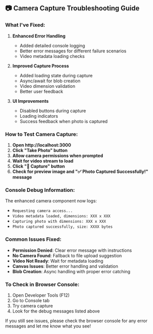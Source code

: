 ## 📷 Camera Capture Troubleshooting Guide

### What I've Fixed:

1. **Enhanced Error Handling**
   - Added detailed console logging
   - Better error messages for different failure scenarios
   - Video metadata loading checks

2. **Improved Capture Process**
   - Added loading state during capture
   - Async/await for blob creation
   - Video dimension validation
   - Better user feedback

3. **UI Improvements**
   - Disabled buttons during capture
   - Loading indicators
   - Success feedback when photo is captured

### How to Test Camera Capture:

1. **Open http://localhost:3000**
2. **Click "Take Photo" button**
3. **Allow camera permissions when prompted**
4. **Wait for video stream to load**
5. **Click "📸 Capture" button**
6. **Check for preview image and "✅ Photo Captured Successfully!" message**

### Console Debug Information:

The enhanced camera component now logs:
- `Requesting camera access...`
- `Video metadata loaded, dimensions: XXX x XXX`
- `Capturing photo with dimensions: XXX x XXX`
- `Photo captured successfully, size: XXXX bytes`

### Common Issues Fixed:

- **Permission Denied**: Clear error message with instructions
- **No Camera Found**: Fallback to file upload suggestion  
- **Video Not Ready**: Wait for metadata loading
- **Canvas Issues**: Better error handling and validation
- **Blob Creation**: Async handling with proper error catching

### To Check in Browser Console:

1. Open Developer Tools (F12)
2. Go to Console tab
3. Try camera capture
4. Look for the debug messages listed above

If you still see issues, please check the browser console for any error messages and let me know what you see!